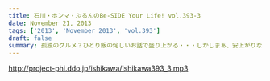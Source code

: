 ```yaml
---
title: 石川・ホンマ・ぶるんのBe-SIDE Your Life! vol.393-3
date: November 21, 2013
tags: ['2013', 'November 2013', 'vol.393']
draft: false
summary: 孤独のグルメ？ひとり飯の侘しいお話で盛り上がる・・・しかしまぁ、安上がりなお三方です。そして、石川サンの鉄の肝臓に驚嘆しますね。NAMAE
---
```


http://project-phi.ddo.jp/ishikawa/ishikawa393_3.mp3